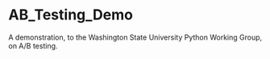 # AB_Testing_Demo
 
A demonstration, to the Washington State University Python Working Group, on A/B testing.
